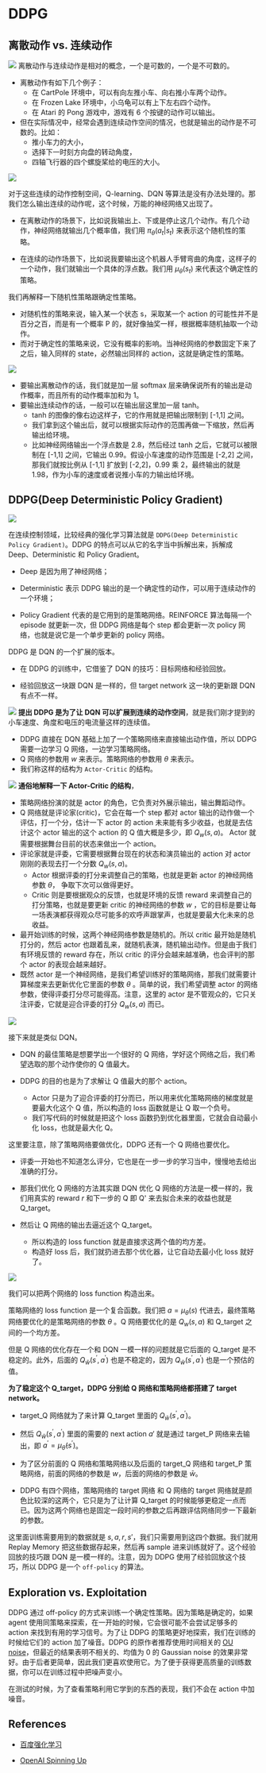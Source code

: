 # DDPG

## 离散动作 vs. 连续动作

![](img/12.1.png)
离散动作与连续动作是相对的概念，一个是可数的，一个是不可数的。 

* 离散动作有如下几个例子：
  * 在 CartPole 环境中，可以有向左推小车、向右推小车两个动作。
  * 在 Frozen Lake 环境中，小乌龟可以有上下左右四个动作。
  * 在 Atari 的 Pong 游戏中，游戏有 6 个按键的动作可以输出。
* 但在实际情况中，经常会遇到连续动作空间的情况，也就是输出的动作是不可数的。比如：
  * 推小车力的大小，
  * 选择下一时刻方向盘的转动角度，
  * 四轴飞行器的四个螺旋桨给的电压的大小。

![](img/12.2.png)

对于这些连续的动作控制空间，Q-learning、DQN 等算法是没有办法处理的。那我们怎么输出连续的动作呢，这个时候，万能的神经网络又出现了。

* 在离散动作的场景下，比如说我输出上、下或是停止这几个动作。有几个动作，神经网络就输出几个概率值，我们用 $\pi_\theta(a_t|s_t)$ 来表示这个随机性的策略。

* 在连续的动作场景下，比如说我要输出这个机器人手臂弯曲的角度，这样子的一个动作，我们就输出一个具体的浮点数。我们用 $\mu_{\theta}(s_t)$ 来代表这个确定性的策略。

我们再解释一下随机性策略跟确定性策略。

* 对随机性的策略来说，输入某一个状态 s，采取某一个 action 的可能性并不是百分之百，而是有一个概率 P 的，就好像抽奖一样，根据概率随机抽取一个动作。
* 而对于确定性的策略来说，它没有概率的影响。当神经网络的参数固定下来了之后，输入同样的 state，必然输出同样的 action，这就是确定性的策略。

![](img/12.3.png)

* 要输出离散动作的话，我们就是加一层 softmax 层来确保说所有的输出是动作概率，而且所有的动作概率加和为 1。
* 要输出连续动作的话，一般可以在输出层这里加一层 tanh。
  * tanh 的图像的像右边这样子，它的作用就是把输出限制到 [-1,1] 之间。
  * 我们拿到这个输出后，就可以根据实际动作的范围再做一下缩放，然后再输出给环境。
  * 比如神经网络输出一个浮点数是 2.8，然后经过 tanh 之后，它就可以被限制在 [-1,1] 之间，它输出 0.99。假设小车速度的动作范围是 [-2,2] 之间，那我们就按比例从 [-1,1] 扩放到 [-2,2]，0.99 乘 2，最终输出的就是 1.98，作为小车的速度或者说推小车的力输出给环境。

## DDPG(Deep Deterministic Policy Gradient)

![](img/12.4.png)

在连续控制领域，比较经典的强化学习算法就是 `DDPG(Deep Deterministic Policy Gradient)`。DDPG 的特点可以从它的名字当中拆解出来，拆解成 Deep、Deterministic 和 Policy Gradient。

* Deep 是因为用了神经网络；
* Deterministic 表示 DDPG 输出的是一个确定性的动作，可以用于连续动作的一个环境；

* Policy Gradient 代表的是它用到的是策略网络。REINFORCE 算法每隔一个 episode 就更新一次，但 DDPG 网络是每个 step 都会更新一次 policy 网络，也就是说它是一个单步更新的 policy 网络。

DDPG 是 DQN 的一个扩展的版本。

* 在 DDPG 的训练中，它借鉴了 DQN 的技巧：目标网络和经验回放。

* 经验回放这一块跟 DQN 是一样的，但 target network 这一块的更新跟 DQN 有点不一样。

![](img/12.5.png)
**提出 DDPG 是为了让 DQN 可以扩展到连续的动作空间**，就是我们刚才提到的小车速度、角度和电压的电流量这样的连续值。

* DDPG 直接在 DQN 基础上加了一个策略网络来直接输出动作值，所以 DDPG 需要一边学习 Q 网络，一边学习策略网络。
* Q 网络的参数用 $w$ 来表示。策略网络的参数用 $\theta$ 来表示。
* 我们称这样的结构为 `Actor-Critic` 的结构。

![](img/12.6.png)
**通俗地解释一下 Actor-Critic 的结构**，

* 策略网络扮演的就是 actor 的角色，它负责对外展示输出，输出舞蹈动作。
* Q 网络就是评论家(critic)，它会在每一个 step 都对 actor 输出的动作做一个评估，打一个分，估计一下 actor 的 action 未来能有多少收益，也就是去估计这个 actor 输出的这个 action 的 Q 值大概是多少，即 $Q_w(s,a)$。 Actor 就需要根据舞台目前的状态来做出一个 action。
* 评论家就是评委，它需要根据舞台现在的状态和演员输出的 action 对 actor 刚刚的表现去打一个分数 $Q_w(s,a)$。
  * Actor 根据评委的打分来调整自己的策略，也就是更新 actor 的神经网络参数 $\theta$， 争取下次可以做得更好。
  * Critic 则是要根据观众的反馈，也就是环境的反馈 reward 来调整自己的打分策略，也就是要更新 critic 的神经网络的参数 $w$ ，它的目标是要让每一场表演都获得观众尽可能多的欢呼声跟掌声，也就是要最大化未来的总收益。
* 最开始训练的时候，这两个神经网络参数是随机的。所以 critic 最开始是随机打分的，然后 actor 也跟着乱来，就随机表演，随机输出动作。但是由于我们有环境反馈的 reward 存在，所以 critic 的评分会越来越准确，也会评判的那个 actor 的表现会越来越好。
* 既然 actor 是一个神经网络，是我们希望训练好的策略网络，那我们就需要计算梯度来去更新优化它里面的参数 $\theta$ 。简单的说，我们希望调整 actor 的网络参数，使得评委打分尽可能得高。注意，这里的 actor 是不管观众的，它只关注评委，它就是迎合评委的打分 $Q_w(s,a)$ 而已。

![](img/12.7.png)

接下来就是类似 DQN。

* DQN 的最佳策略是想要学出一个很好的 Q 网络，学好这个网络之后，我们希望选取的那个动作使你的 Q 值最大。

* DDPG 的目的也是为了求解让 Q 值最大的那个 action。
  * Actor 只是为了迎合评委的打分而已，所以用来优化策略网络的梯度就是要最大化这个 Q 值，所以构造的 loss 函数就是让 Q 取一个负号。
  * 我们写代码的时候就是把这个 loss 函数扔到优化器里面，它就会自动最小化 loss，也就是最大化 Q。

这里要注意，除了策略网络要做优化，DDPG 还有一个 Q 网络也要优化。

* 评委一开始也不知道怎么评分，它也是在一步一步的学习当中，慢慢地去给出准确的打分。
* 那我们优化 Q 网络的方法其实跟 DQN 优化 Q 网络的方法是一模一样的，我们用真实的 reward $r$ 和下一步的 Q 即 Q' 来去拟合未来的收益也就是 Q_target。

* 然后让 Q 网络的输出去逼近这个 Q_target。
  * 所以构造的 loss function 就是直接求这两个值的均方差。
  * 构造好 loss 后，我们就扔进去那个优化器，让它自动去最小化 loss 就好了。

![](img/12.8.png)

我们可以把两个网络的 loss function 构造出来。

策略网络的 loss function 是一个复合函数。我们把 $a = \mu_\theta(s)$ 代进去，最终策略网络要优化的是策略网络的参数 $\theta$ 。Q 网络要优化的是 $Q_w(s,a)$ 和 Q_target 之间的一个均方差。

但是 Q 网络的优化存在一个和 DQN 一模一样的问题就是它后面的 Q_target 是不稳定的。此外，后面的 $Q_{\bar{w}}\left(s^{\prime}, a^{\prime}\right)$ 也是不稳定的，因为 $Q_{\bar{w}}\left(s^{\prime}, a^{\prime}\right)$ 也是一个预估的值。

**为了稳定这个 Q_target，DDPG 分别给 Q 网络和策略网络都搭建了 target network。**

* target_Q 网络就为了来计算 Q_target 里面的 $Q_{\bar{w}}\left(s^{\prime}, a^{\prime}\right)$。
* 然后 $Q_{\bar{w}}\left(s^{\prime}, a^{\prime}\right)$  里面的需要的 next action $a'$  就是通过 target_P 网络来去输出，即 $a^{\prime}=\mu_{\bar{\theta}}\left(s^{\prime}\right)$。

* 为了区分前面的 Q 网络和策略网络以及后面的 target_Q 网络和 target_P 策略网络，前面的网络的参数是 $w$，后面的网络的参数是 $\bar{w}$。
* DDPG 有四个网络，策略网络的 target 网络 和 Q 网络的 target 网络就是颜色比较深的这两个，它只是为了让计算 Q_target 的时候能够更稳定一点而已。因为这两个网络也是固定一段时间的参数之后再跟评估网络同步一下最新的参数。

这里面训练需要用到的数据就是 $s,a,r,s'$，我们只需要用到这四个数据。我们就用 Replay Memory 把这些数据存起来，然后再 sample 进来训练就好了。这个经验回放的技巧跟 DQN 是一模一样的。注意，因为 DDPG 使用了经验回放这个技巧，所以 DDPG 是一个 `off-policy` 的算法。

## Exploration vs. Exploitation
DDPG 通过 off-policy 的方式来训练一个确定性策略。因为策略是确定的，如果 agent 使用同策略来探索，在一开始的时候，它会很可能不会尝试足够多的 action 来找到有用的学习信号。为了让 DDPG 的策略更好地探索，我们在训练的时候给它们的 action 加了噪音。DDPG 的原作者推荐使用时间相关的 [OU noise](https://en.wikipedia.org/wiki/Ornstein–Uhlenbeck_process)，但最近的结果表明不相关的、均值为 0 的 Gaussian noise 的效果非常好。由于后者更简单，因此我们更喜欢使用它。为了便于获得更高质量的训练数据，你可以在训练过程中把噪声变小。

在测试的时候，为了查看策略利用它学到的东西的表现，我们不会在 action 中加噪音。

## References

* [百度强化学习](https://aistudio.baidu.com/aistudio/education/lessonvideo/460292)

* [OpenAI Spinning Up ](https://spinningup.openai.com/en/latest/algorithms/ddpg.html#)

  





